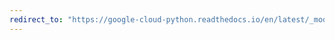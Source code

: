 ```yaml
---
redirect_to: "https://google-cloud-python.readthedocs.io/en/latest/_modules/google/cloud/spanner_v1/proto/query_plan_pb2.html"
---
```

